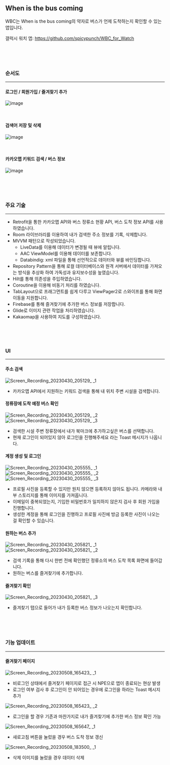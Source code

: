 ## When is the bus coming

WBC는 When is the bus coming의 약자로 버스가 언제 도착하는지 확인할 수 있는 앱입니다.

갤럭시 워치 앱: https://github.com/spicypunch/WBC_for_Watch

<br>
<br>
<br>

### 순서도
----------
#### 로그인 / 회원가입 / 즐겨찾기 추가
![image](https://user-images.githubusercontent.com/72846127/235492675-2e5012cc-2ee6-4a2a-b343-d33b645b7f11.png)

<br>

#### 검색어 저장 및 삭제
![image](https://user-images.githubusercontent.com/72846127/235492755-b777da3d-1d03-4de3-bee4-46231b22f8e9.png)

<br>

#### 카카오맵 키워드 검색 / 버스 정보
![image](https://user-images.githubusercontent.com/72846127/235492887-9554650d-d7d3-4e8c-baf8-db95258de1b7.png)



<br>
<br>
<br>

### 주요 기술
---------
- Retrofit을 통한 카카오맵 API와 버스 정류소 현황 API, 버스 도착 정보 API를 사용하였습니다.
- Room 라이브러리를 이용하여 내가 검색한 주소 정보를 기록, 삭제합니다.
- MVVM 패턴으로 작성되었습니다.
  - LiveData를 이용해 데이터가 변경될 때 뷰에 알립니다.
  - AAC ViewModel를 이용해 데이터를 보존합니다.
  - Databindig: xml 파일을 통해 선언적으로 데이터와 뷰를 바인딩합니다.
- Repository Pattern을 통해 로컬 데이터베이스와 원격 서버에서 데이터를 가져오는 방식을 추상화 하여 가독성과 유지보수성을 높였습니다.
- Hilt를 통해 의존성을 주입하였습니다.
- Coroutine을 이용해 비동기 처리를 하였습니다.
- TabLayout으로 프래그먼트를 쉽게 다루고 ViewPager2로 스와이프를 통해 화면 이동을 지원합니다.
- Firebase를 통해 즐겨찾기에 추가한 버스 정보를 저장합니다.
- Glide로 이미지 관련 작업을 처리하였습니다.
- Kakaomap을 사용하여 지도를 구성하였습니다.
<br>
<br>
<br>

### UI
--------

#### 주소 검색
![Screen_Recording_20230430_205129_ _1](https://user-images.githubusercontent.com/72846127/235352145-dc2b8508-af54-48dc-8da3-6e596aa12b3c.gif)

- 카카오맵 API에서 지원하는 키워드 검색을 통해 내 위치 주변 시설을 검색합니다.

#### 정류장에 도착 예정 버스 확인
![Screen_Recording_20230430_205129_ _2](https://user-images.githubusercontent.com/72846127/235352147-4da115a6-d97e-49e5-8d5c-7f14de367e64.gif) ![Screen_Recording_20230430_205129_ _3](https://user-images.githubusercontent.com/72846127/235352149-1a93c4b6-4929-4ac4-8345-d2a7c431e3c2.gif)



- 검색한 시설 주변 정류장에서 내가 북마크에 추가하고싶은 버스를 선택합니다.
- 현재 로그인이 되어있지 않아 로그인을 진행해주세요 라는 Toast 메시지가 나옵니다. 

#### 계정 생성 및 로그인
![Screen_Recording_20230430_205555_ _1](https://user-images.githubusercontent.com/72846127/235352134-8b159454-2fed-4f1a-adf4-1267996fe4a8.gif) ![Screen_Recording_20230430_205555_ _2](https://user-images.githubusercontent.com/72846127/235352137-6786924a-86dd-4d36-87a0-c5e81f338c99.gif) ![Screen_Recording_20230430_205555_ _3](https://user-images.githubusercontent.com/72846127/235352138-e75cf307-e685-4eda-b8d4-238718a1dd6e.gif)

- 프로필 사진을 등록할 수 있지만 원치 않으면 등록하지 않아도 됩니다. 카메라와 내부 스토리지를 통해 이미지를 가져옵니다.
- 이메일이 중복되었는지, 기입한 비밀번호가 일치하지 않은지 검사 후 회원 가입을 진행합니다. 
- 생성한 계정을 통해 로그인을 진행하고 프로필 사진에 방금 등록한 사진이 나오는 걸 확인할 수 있습니다.

#### 원하는 버스 추가
![Screen_Recording_20230430_205821_ _1](https://user-images.githubusercontent.com/72846127/235352141-73dc1d22-b882-45d7-a8dc-8f0e1ac16ad2.gif) ![Screen_Recording_20230430_205821_ _2](https://user-images.githubusercontent.com/72846127/235352142-e9c4dd88-2034-440d-b2b4-cb7df8621b16.gif)

- 검색 기록을 통해 다시 한번 전에 확인했던 정류소의 버스 도착 목록 화면에 들어갑니다.
- 원하는 버스를 즐겨찾기에 추가합니다.

#### 즐겨찾기 확인
![Screen_Recording_20230430_205821_ _3](https://user-images.githubusercontent.com/72846127/235352143-b76ad7ad-b4e4-4067-abb4-5d73590e4fb8.gif)

- 즐겨찾기 탭으로 들어가 내가 등록한 버스 정보가 나오는지 확인합니다.

<br>
<br>
<br>

### 기능 업데이트
--------
#### 즐겨찾기 페이지
![Screen_Recording_20230508_165423_ _1](https://user-images.githubusercontent.com/72846127/236789975-d3e60074-c32b-42b7-b233-8f3053cbd106.gif)
- 비로그인 상태에서 즐겨찾기 페이지로 접근 시 NPE으로 앱이 종료되는 현상 발생
- 로그인 여부 검사 후 로그인이 안 되어있는 경우에 로그인을 하라는 Toast 메시지 추가

![Screen_Recording_20230508_165423_ _2](https://user-images.githubusercontent.com/72846127/236789982-60b49320-2bed-4763-9a1a-1f5f9070da18.gif)
- 로그인을 할 경우 기존과 마찬가지로 내가 즐겨찾기에 추가한 버스 정보 확인 가능

![Screen_Recording_20230508_165647_ _1](https://user-images.githubusercontent.com/72846127/236789983-bae071fc-7890-425a-bcc7-cd7d547e9c01.gif)
- 새로고침 버튼을 눌렀을 경우 버스 도착 정보 갱신

![Screen_Recording_20230508_183500_ _1](https://user-images.githubusercontent.com/72846127/236791203-3cf259d6-6a47-4f84-a9db-bacbec0e5753.gif)
- 삭제 이미지를 눌렀을 경우 데이터 삭제

